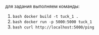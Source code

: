 для задания выполняем команды:

1. ```bash docker build -t tuck_1 .```
2. ```bash docker run -p 5000:5000 tuck_1```
3. ```bash curl http://localhost:5000/ping```

